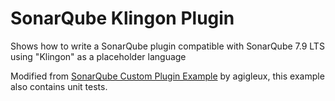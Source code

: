 SonarQube Klingon Plugin
==========

Shows how to write a SonarQube plugin compatible with SonarQube 7.9 LTS using "Klingon" as a placeholder language

Modified from [SonarQube Custom Plugin Example](https://github.com/SonarSource/sonar-custom-plugin-example) by agigleux, this example also contains unit tests.
